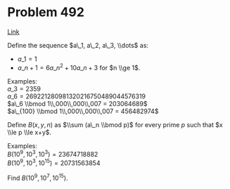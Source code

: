# Problem 492

[Link](https://projecteuler.net/problem=492)

Define the sequence $a\_1, a\_2, a\_3, \\dots$ as:

*   $a\_1 = 1$
*   $a\_{n+1} = 6a\_n^2 + 10a\_n + 3$ for $n \\ge 1$.

Examples:  
$a\_3 = 2359$  
$a\_6 = 269221280981320216750489044576319$  
$a\_6 \\bmod 1\\,000\\,000\\,007 = 203064689$  
$a\_{100} \\bmod 1\\,000\\,000\\,007 = 456482974$ 

Define $B(x,y,n)$ as $\\sum (a\_n \\bmod p)$ for every prime $p$ such that $x \\le p \\le x+y$. 

Examples:  
$B(10^9, 10^3, 10^3) = 23674718882$  
$B(10^9, 10^3, 10^{15}) = 20731563854$ 

Find $B(10^9, 10^7, 10^{15})$.